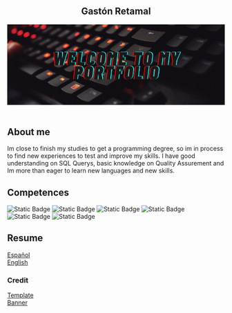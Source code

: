 <h2 align="center">
  Gastón Retamal<br/>  
</h2>
<div align="center">
  <img alt="Demo" src="./Banner.png" />
</div>

<br/>

<center>

<!--[![forthebadge](https://forthebadge.com/images/badges/built-with-love.svg)](https://forthebadge.com) &nbsp;
[![forthebadge](https://forthebadge.com/images/badges/made-with-javascript.svg)](https://forthebadge.com) &nbsp;
[![forthebadge](https://forthebadge.com/images/badges/open-source.svg)](https://forthebadge.com) &nbsp;
![GitHub Repo stars](https://img.shields.io/github/stars/soumyajit4419/Portfolio?color=red&logo=github&style=for-the-badge) &nbsp;
![GitHub forks](https://img.shields.io/github/forks/soumyajit4419/Portfolio?color=red&logo=github&style=for-the-badge)
-->
</center>

## About me

Im close to finish my studies to get a programming degree, so im in process to find new experiences to test and improve my skills. 
I have good understanding on SQL Querys, basic knowledge on Quality Assurement and Im more than eager to learn new languages and new skills.

## Competences

<img alt="Static Badge" src="https://img.shields.io/badge/angularjs-red?style=for-the-badge&logo=angular&logoColor=white&logoSize=auto&labelColor=black">
<img alt="Static Badge" src="https://img.shields.io/badge/javascript-red?style=for-the-badge&logo=javascript&logoColor=white&logoSize=auto&labelColor=black">
<img alt="Static Badge" src="https://img.shields.io/badge/TypeScript-red?style=for-the-badge&logo=typescript&logoColor=white&logoSize=auto&labelColor=black">
<img alt="Static Badge" src="https://img.shields.io/badge/C%23-red?style=for-the-badge&logo=dotnet&labelColor=black">
<img alt="Static Badge" src="https://img.shields.io/badge/SQL-red?style=for-the-badge&logo=mysql&logoColor=white&logoSize=auto&labelColor=black">
<img alt="Static Badge" src="https://img.shields.io/badge/html-red?style=for-the-badge&logo=html5&logoColor=white&logoSize=auto&labelColor=black">


## Resume

[Español](https://drive.google.com/file/d/19iDlkg2djLKqa_K_OLTrhkcWOA5FKmID/view?usp=sharing)
<br/>
[English](https://drive.google.com/file/d/12qLyiYwDbtCKUpu6X_VkedMxTmsFyguw/view?usp=sharing)


### Credit  
[Template](https://github.com/soumyajit4419/Portfolio)
<br/>
[Banner](https://banner.godori.dev/)
